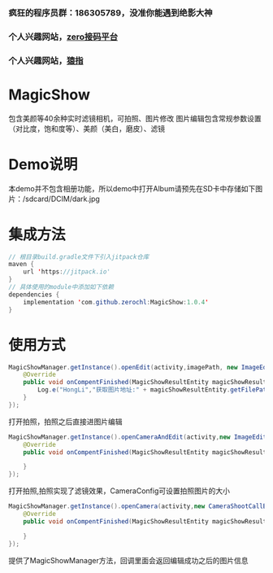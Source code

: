 ### 疯狂的程序员群：186305789，没准你能遇到绝影大神
### 个人兴趣网站，[zero接码平台](https://xinghai.party)
### 个人兴趣网站，[猿指](https://blog.xinghai.party)
# MagicShow
包含美颜等40余种实时滤镜相机，可拍照、图片修改 
图片编辑包含常规参数设置（对比度，饱和度等）、美颜（美白，磨皮）、滤镜
# Demo说明
本demo并不包含相册功能，所以demo中打开Album请预先在SD卡中存储如下图片：/sdcard/DCIM/dark.jpg
# 集成方法
```java
// 根目录build.gradle文件下引入jitpack仓库
maven {
    url 'https://jitpack.io'
}
// 具体使用的module中添加如下依赖
dependencies {
    implementation 'com.github.zerochl:MagicShow:1.0.4'
}
```
# 使用方式
```java
MagicShowManager.getInstance().openEdit(activity,imagePath, new ImageEditCallBack() {
    @Override
    public void onCompentFinished(MagicShowResultEntity magicShowResultEntity) {
        Log.e("HongLi","获取图片地址:" + magicShowResultEntity.getFilePath());
    }
});
```
    
打开拍照，拍照之后直接进图片编辑
```java
MagicShowManager.getInstance().openCameraAndEdit(activity,new ImageEditCallBack(){
    @Override
    public void onCompentFinished(MagicShowResultEntity magicShowResultEntity) {

    }
});
```
    
打开拍照,拍照实现了滤镜效果，CameraConfig可设置拍照图片的大小
```java
MagicShowManager.getInstance().openCamera(activity,new CameraShootCallBack(){
    @Override
    public void onCompentFinished(MagicShowResultEntity magicShowResultEntity) {

    }
});
```
    
提供了MagicShowManager方法，回调里面会返回编辑成功之后的图片信息

